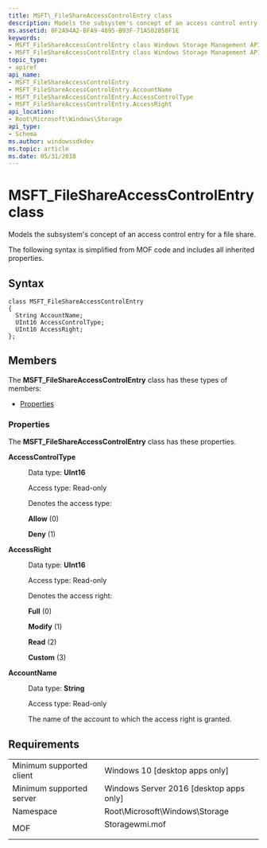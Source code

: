 ```yaml
---
title: MSFT\_FileShareAccessControlEntry class
description: Models the subsystem's concept of an access control entry for a file share.
ms.assetid: 0F2A94A2-BFA9-4895-B93F-71A502850F1E
keywords:
- MSFT_FileShareAccessControlEntry class Windows Storage Management API
- MSFT_FileShareAccessControlEntry class Windows Storage Management API , described
topic_type:
- apiref
api_name:
- MSFT_FileShareAccessControlEntry
- MSFT_FileShareAccessControlEntry.AccountName
- MSFT_FileShareAccessControlEntry.AccessControlType
- MSFT_FileShareAccessControlEntry.AccessRight
api_location:
- Root\Microsoft\Windows\Storage
api_type:
- Schema
ms.author: windowssdkdev
ms.topic: article
ms.date: 05/31/2018
---
```


# MSFT\_FileShareAccessControlEntry class

Models the subsystem's concept of an access control entry for a file share.

The following syntax is simplified from MOF code and includes all inherited properties.

## Syntax

``` syntax
class MSFT_FileShareAccessControlEntry
{
  String AccountName;
  UInt16 AccessControlType;
  UInt16 AccessRight;
};
```

## Members

The **MSFT\_FileShareAccessControlEntry** class has these types of members:

-   [Properties](#properties)

### Properties

The **MSFT\_FileShareAccessControlEntry** class has these properties.

<dl> <dt>

**AccessControlType**
</dt> <dd> <dl> <dt>

Data type: **UInt16**
</dt> <dt>

Access type: Read-only
</dt> </dl>

Denotes the access type:

<dl> <dt>

<span id="Allow"></span><span id="allow"></span><span id="ALLOW"></span>**Allow** (0)
</dt> <dt>

<span id="Deny"></span><span id="deny"></span><span id="DENY"></span>**Deny** (1)
</dt> </dl>

</dd> <dt>

**AccessRight**
</dt> <dd> <dl> <dt>

Data type: **UInt16**
</dt> <dt>

Access type: Read-only
</dt> </dl>

Denotes the access right:

<dl> <dt>

<span id="Full"></span><span id="full"></span><span id="FULL"></span>**Full** (0)
</dt> <dt>

<span id="Modify"></span><span id="modify"></span><span id="MODIFY"></span>**Modify** (1)
</dt> <dt>

<span id="Read"></span><span id="read"></span><span id="READ"></span>**Read** (2)
</dt> <dt>

<span id="Custom"></span><span id="custom"></span><span id="CUSTOM"></span>**Custom** (3)
</dt> </dl>

</dd> <dt>

**AccountName**
</dt> <dd> <dl> <dt>

Data type: **String**
</dt> <dt>

Access type: Read-only
</dt> </dl>

The name of the account to which the access right is granted.

</dd> </dl>

## Requirements



|                                     |                                                                                           |
|-------------------------------------|-------------------------------------------------------------------------------------------|
| Minimum supported client<br/> | Windows 10 \[desktop apps only\]<br/>                                               |
| Minimum supported server<br/> | Windows Server 2016 \[desktop apps only\]<br/>                                      |
| Namespace<br/>                | Root\\Microsoft\\Windows\\Storage<br/>                                              |
| MOF<br/>                      | <dl> <dt>Storagewmi.mof</dt> </dl> |



 

 





